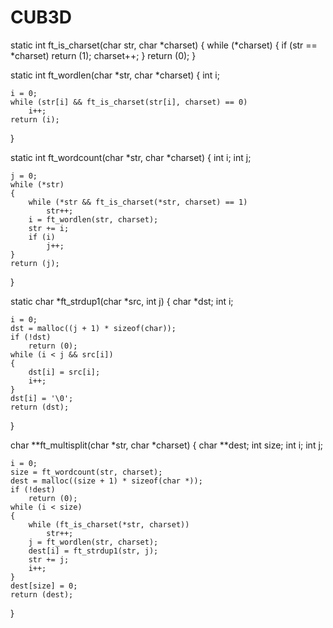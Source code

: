 # CUB3D

static int	ft_is_charset(char str, char *charset)
{
	while (*charset)
	{
		if (str == *charset)
			return (1);
		charset++;
	}
	return (0);
}

static int	ft_wordlen(char *str, char *charset)
{
	int	i;

	i = 0;
	while (str[i] && ft_is_charset(str[i], charset) == 0)
		i++;
	return (i);
}

static int	ft_wordcount(char *str, char *charset)
{
	int	i;
	int	j;

	j = 0;
	while (*str)
	{
		while (*str && ft_is_charset(*str, charset) == 1)
			str++;
		i = ft_wordlen(str, charset);
		str += i;
		if (i)
			j++;
	}
	return (j);
}

static char	*ft_strdup1(char *src, int j)
{
	char	*dst;
	int		i;

	i = 0;
	dst = malloc((j + 1) * sizeof(char));
	if (!dst)
		return (0);
	while (i < j && src[i])
	{
		dst[i] = src[i];
		i++;
	}
	dst[i] = '\0';
	return (dst);
}

char	**ft_multisplit(char *str, char *charset)
{
	char	**dest;
	int		size;
	int		i;
	int		j;

	i = 0;
	size = ft_wordcount(str, charset);
	dest = malloc((size + 1) * sizeof(char *));
	if (!dest)
		return (0);
	while (i < size)
	{
		while (ft_is_charset(*str, charset))
			str++;
		j = ft_wordlen(str, charset);
		dest[i] = ft_strdup1(str, j);
		str += j;
		i++;
	}
	dest[size] = 0;
	return (dest);
}